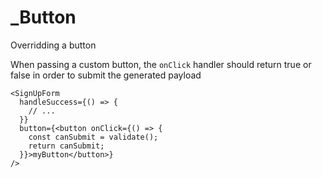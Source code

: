 # \_Button

Overridding a button

When passing a custom button, the `onClick` handler should return true or false in order to submit the generated payload

```
<SignUpForm
  handleSuccess={() => {
    // ...
  }}
  button={<button onClick={() => {
    const canSubmit = validate();
    return canSubmit;
  }}>myButton</button>}
/>
```
